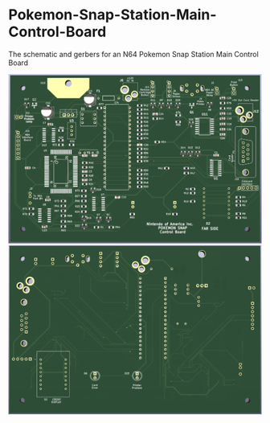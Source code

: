 # Pokemon-Snap-Station-Main-Control-Board
The schematic and gerbers for an N64 Pokemon Snap Station Main Control Board

![image](https://github.com/Modman/Pokemon-Snap-Station-Main-Control-Board/blob/main/Snap%20Station%20Front.png)
![image](https://github.com/Modman/Pokemon-Snap-Station-Main-Control-Board/blob/main/Snap%20Station%20Back.png)
